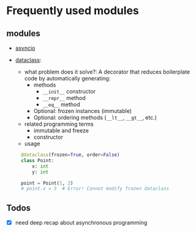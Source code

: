 # Frequently used modules


## modules

- [asyncio](./asyncio.md)
- [dataclass](https://docs.python.org/3/library/dataclasses.html):
  - what problem does it solve?: A decorator that reduces boilerplate code by automatically generating:
    - methods 
      - `__init__` constructor
      - `__repr__` method
      - `__eq__` method
    - Optional: frozen instances (immutable)
    - Optional: ordering methods (`__lt__`, `__gt__`, etc.)
  - related programming terms
    - immutable and freeze
    - constructor
  - usage

  ```python
    @dataclass(frozen=True, order=False)
    class Point:
        x: int
        y: int

    point = Point(1, 2)
    # point.x = 5  # Error! Cannot modify frozen dataclass
  ```

## Todos

- [x] need deep recap about asynchronous programming
